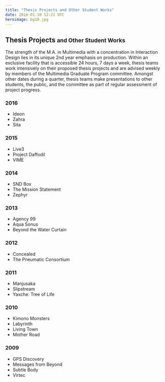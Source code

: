 ```yaml
---
title: "Thesis Projects and Other Student Works"
date: 2016-01-10 12:21 UTC
heroimage: bg10.jpg
---
```

## Thesis Projects <small>and Other Student Works</small>

The strength of the M.A. in Multimedia with a concentration in Interaction Design lies in its unique 2nd year emphasis on production. Within an exclusive facility that is accessible 24 hours, 7 days a week, thesis teams work intensively on their proposed thesis projects and are advised weekly by members of the Multimedia Graduate Program committee. Amongst other dates during a quarter, thesis teams make presentations to other students, the public, and the committee as part of regular assessment of project progress.

### 2016

* Ideon
* Zahra
* Sita

### 2015

* Live3
* Project Daffodil
* VIME

### 2014

* SND Box
* The Mission Statement
* Zephyr

### 2013

* Agency 99
* Aqua Sonus
* Beyond the Water Curtain

### 2012

* Concealed
* The Pneumatic Consortium

### 2011

* Manjusaka
* Slipstream
* Yaxche: Tree of Life

### 2010

* Kimono Monsters
* Labyrinth
* Living Town
* Mother Road

### 2009

* GPS Discovery
* Messages from Beyond
* Subtle Body
* Virtec
